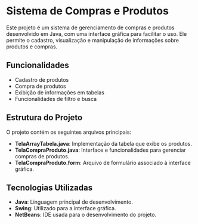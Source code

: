 # Sistema de Compras e Produtos

Este projeto é um sistema de gerenciamento de compras e produtos desenvolvido em Java, com uma interface gráfica para facilitar o uso. Ele permite o cadastro, visualização e manipulação de informações sobre produtos e compras.

## Funcionalidades

- Cadastro de produtos
- Compra de produtos
- Exibição de informações em tabelas
- Funcionalidades de filtro e busca

## Estrutura do Projeto

O projeto contém os seguintes arquivos principais:

- **TelaArrayTabela.java**: Implementação da tabela que exibe os produtos.
- **TelaCompraProduto.java**: Interface e funcionalidades para gerenciar compras de produtos.
- **TelaCompraProduto.form**: Arquivo de formulário associado à interface gráfica.

## Tecnologias Utilizadas

- **Java**: Linguagem principal de desenvolvimento.
- **Swing**: Utilizado para a interface gráfica.
- **NetBeans**: IDE usada para o desenvolvimento do projeto.
